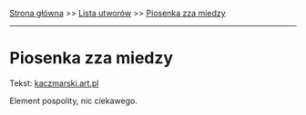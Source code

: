 [Strona główna](../index.md) >> [Lista utworów](../list.md) >> [Piosenka zza miedzy](428.md)

---

# Piosenka zza miedzy

Tekst: [kaczmarski.art.pl](https://www.kaczmarski.art.pl/tworczosc/wiersze/piosenka-zza-miedzy/)

Element pospolity, nic ciekawego.